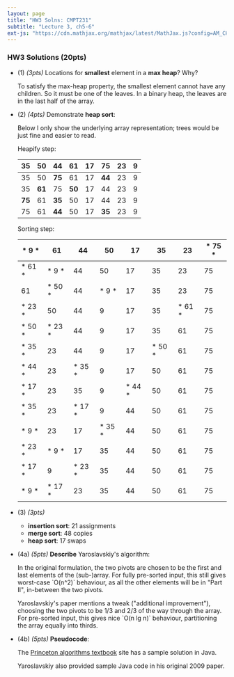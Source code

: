 ```yaml
---
layout: page
title: "HW3 Solns: CMPT231"
subtitle: "Lecture 3, ch5-6"
ext-js: "https://cdn.mathjax.org/mathjax/latest/MathJax.js?config=AM_CHTML"
---
```


### HW3 Solutions (20pts)

+ (1) *(3pts)* Locations for **smallest** element in a **max heap**? Why? 

  To satisfy the max-heap property, the smallest element cannot have any
  children.  So it must be one of the leaves.  In a binary heap, the leaves
  are in the last half of the array.

+ (2) *(4pts)* Demonstrate **heap sort**:

  Below I only show the underlying array representation; trees would be
  just fine and easier to read.

  Heapify step:

  |  35  |  50  |  44  |  61  |  17  |  75  |  23  |   9  |
  |------|------|------|------|------|------|------|------|
  |  35  |  50  |**75**|  61  |  17  |**44**|  23  |   9  |
  |  35  |**61**|  75  |**50**|  17  |  44  |  23  |   9  |
  |**75**|  61  |**35**|  50  |  17  |  44  |  23  |   9  |
  |  75  |  61  |**44**|  50  |  17  |**35**|  23  |   9  |

  Sorting step:

  |*  9 *|  61  |  44  |  50  |  17  |  35  |  23  |* 75 *|
  |------|------|------|------|------|------|------|------|
  |* 61 *|*  9 *|  44  |  50  |  17  |  35  |  23  |  75  |
  |  61  |* 50 *|  44  |*  9 *|  17  |  35  |  23  |  75  |
  |* 23 *|  50  |  44  |   9  |  17  |  35  |* 61 *|  75  |
  |* 50 *|* 23 *|  44  |   9  |  17  |  35  |  61  |  75  |
  |* 35 *|  23  |  44  |   9  |  17  |* 50 *|  61  |  75  |
  |* 44 *|  23  |* 35 *|   9  |  17  |  50  |  61  |  75  |
  |* 17 *|  23  |  35  |   9  |* 44 *|  50  |  61  |  75  |
  |* 35 *|  23  |* 17 *|   9  |  44  |  50  |  61  |  75  |
  |*  9 *|  23  |  17  |* 35 *|  44  |  50  |  61  |  75  |
  |* 23 *|*  9 *|  17  |  35  |  44  |  50  |  61  |  75  |
  |* 17 *|   9  |* 23 *|  35  |  44  |  50  |  61  |  75  |
  |*  9 *|* 17 *|  23  |  35  |  44  |  50  |  61  |  75  |

+ (3) *(3pts)*
  + **insertion sort**: 21 assignments
  + **merge sort**: 48 copies
  + **heap sort**: 17 swaps 

+ (4a) *(5pts)* **Describe** Yaroslavskiy's algorithm:

  In the original formulation, the two pivots are chosen to be the
  first and last elements of the (sub-)array.  For fully pre-sorted
  input, this still gives worst-case \`O(n^2)\` behaviour, as all the
  other elements will be in "Part II", in-between the two pivots.

  Yaroslavskiy's paper mentions a tweak ("additional improvement"),
  choosing the two pivots to be 1/3 and 2/3 of the way through the array.
  For pre-sorted input, this gives nice \`O(n lg n)\` behaviour,
  partitioning the array equally into thirds.

+ (4b) *(5pts)* **Pseudocode**:

  The [Princeton algorithms textbook](http://algs4.cs.princeton.edu/23quicksort/QuickDualPivot.java.html) site has a sample solution in Java.

  Yaroslavskiy also provided sample Java code in his original 2009 paper.


